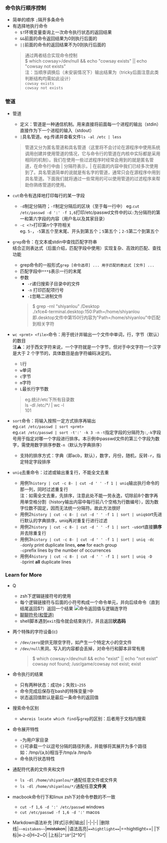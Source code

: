 ### 命令执行顺序控制

- 简单的顺序 `;`隔开多条命令
- 有选择地执行命令
  - `$?`环境变量查询上一次命令执行状态的返回结果
  - `&&`前面的命令返回结果为0则执行后面的
  - `||`前面的命令的返回结果不为0则执行后面的
  > 通过两者结合实现命令控制  
    $ which cowsay>/dev/null && echo "cowsay exists" || echo "cowsay not exists"  
    注：当顺序调换后（未安装情况下）输出结果为（tricky后面注意此类判断结构均需如此设计）  
    `cowsay exists`  
    `cowsay not exists`


### 管道

- 管道
  - 定义：管道是一种通信机制。用来直接将前面每一个进程的输出（stdin）直接作为下一个进程的输入（stdout）
  - `|`具名管道。eg.传递并查看文件`ls -al /etc | less`
  > 管道又分为匿名管道和具名管道（这里将不会讨论在源程序中使用系统调用创建并使用管道的情况，它与命令行的管道在内核中实际都是采用相同的机制）。我们在使用一些过滤程序时经常会用到的就是匿名管道，在命令行中由 | 分隔符表示，| 在前面的内容中我们已经多次使用到了。具名管道简单的说就是有名字的管道，通常只会在源程序中用到具名管道。下面我们就将通过一些常用的可以使用管道的过滤程序来帮助你熟练管道的使用。

- `cut`命令有选择地打印每行的某一字段  
  - `-d`制定分隔符；`-f`制定分隔后的区块（至于每一行中）
    eg.`cut /etc/passwd -d ':' -f 1,6`打印/etc/passwd文件中的以`:`为分隔符的第一和第六字段的内容（用户名以及其家目录）
  - `-c <?>`打印第n个字符相关  
    eg. `5-`，`-5`第五个至末尾、开头到第五个；`5`第五个；`2-5`第二个到第五个

- `grep`命令：在文本或stdin中查找匹配字符串  
  结合正则表达式（后面介绍，匹配字段中使用）实现复杂、高效的匹配、查找功能
  - grep命令的一般形式`grep [命令选项] ... 用于匹配的表达式 [文件] ... `
  - 匹配字段中`***$`表示一行的末尾
  - 参数
    - `-r`递归搜索子目录中的文件
    - `-n` 打印匹配项行号
    - `-I`忽略二进制文件
    > $ grep -rnI "shiyanlou" /Desktop  
      ./xfce4-terminal.desktop:150:Path=/home/shiyanlou  
      即.desktop文件中第150行内容为"Path=/home/shiyanlou"中匹配到相关字符  

- `wc <prmt> <file>`命令：用于统计并输出一个文件中单词，行，字节（默认）的数目  
  注⚠️：对于西文字符来说，一个字符就是一个字节，但对于中文字符一个汉字是大于 2 个字节的，具体数目是由字符编码决定的。
  - `l`行
  - `w`单词
  - `c`字节
  - `m`字符
  - `L`最长行字节数
  > eg.统计/etc下所有目录数  
    ls -dl /etc/*/ | wc -l  
    101

- `sort`命令：将输入按照一定方式排序再输出  
  eg.`cat /etc/passwd | sort <prmt>`  
  eg.`cat /etc/passwd | sort -t':' -k 3 -n` `-t`指定字段的分隔符为`:`,`-k`字段号用于指定对哪一个字段进行排序。本示例中passwd文件的第三个字段为数字，需使用数字排序参数`-n`（默认为字典排序）
  - 支持的排序方式：字典（即acb，默认），数字，月份，随机，反转`-r`，指定特定字段排序

- `uniq`去重命令：过滤或输出重复行，不能全文去重

  - 用例1`history | cut -c 8- | cut -d ' ' -f 1 | uniq`输出执行命令的那一列，同时过滤重复行  
    注：如需全文去重，先排序，注意此处不能一劳永逸，切除前8个数字再用单空格分割（history输出内容中每行前八个空格为行数编号），因为数字位数不固定，因而无法统一分隔符。故此方法很好
  - 用例2`history | cut -c 8- | cut -d ' ' -f 1 | sort | uniq`sort先进行默认的字典排序，uniq再对重复行进行过滤
  - 用例2`history | cut -c 8- | cut -d ' ' -f 1 | sort -u`sort直接**排序**并去除重复行
  - 用例3`history | cut -c 8- | cut -d ' ' -f 1 | sort | uniq -dc`  
    `-d`only print duplicate lines, **one** for each group  
    `-c`prefix lines by the number of occurrences
  - 用例4`history | cut -c 8- | cut -d ' ' -f 1 | sort | uniq -D`  
    `-D`print **all** duplicate lines

### Learn for More

- Q
  - zsh下逻辑链接符号的使用
  - 每个逻辑链接符与后面的小符号构成一个命令单元，并向后续命令（直到结尾返回$?）返回一个结果
    ![命令返回值与逻辑连字符](https://doc.shiyanlou.com/linux_base/8-3.png)
  - [聊聊符号(和管道)](https://blog.csdn.net/loongshawn/article/details/50514018)
  - shell脚本遇到`exit`指令就会结束执行，并且返回**状态码**

- 两个特殊的字符设备(c)
  - `/dev/zero`提供无限空字符，如产生一个特定大小的空文件
  - `/dev/null`黑洞，写入的内容都会丢掉，对命令行和脚本非常有用
    > $ which cowsay>/dev/null && echo "exist" || echo "not exist"
        cowsay not found; /usr/game/cowsay
        not exist; exist

- 命令执行的结果
  - 只有两种状态：成功`0`；失败`1~255`
  - 命令完成后保存在bash的特殊变量`?`中
  - 状态返回值默认是最后一条命令的返回值

- 搜索命令区别
  - `whereis locate which find`与`grep`的区别：后者用于文档内搜索

- 命令展开特性
  - `~`为用户家目录
  - `{}`可承载一个以逗号分隔的路径列表，并能够将其展开为多个路径  
    如：/tmp/{a,b}相当于/tmp/a /tmp/b
  - 命令执行状态特性

- 通配符代表的文件夹和文件
  - `ls -dl /home/shiyanlou/*`通配任意文件或文件夹
  - `ls -dl /home/shiyanlou/*/`通配任意**文件夹**

- macbook命令行下和linux zsh下对命令参数的不一致
  - `cut -f 1,6 -d ':' /etc/passwd` windows
  - `cut /etc/passwd -f 1,6 -d ':'` macos

- Markdown语法补充
  |样式|示例|输出|
  |-|-|-|
  |删除线|`~~mistaken~~`|~~mistaken~~|
  |语法高亮|`==hightlight==`|==hightlight==|
  |下标|`H~2~O`|H~2~O|
  |上标|`2^10^`|2^10^|
